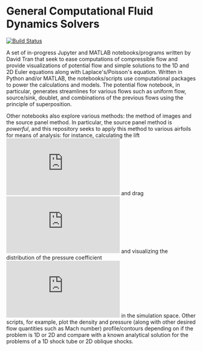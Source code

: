 # General Computational Fluid Dynamics Solvers
[![Build Status](https://travis-ci.com/davidt964/Fluid-Jupyter-Notebooks.svg?branch=main)](https://travis-ci.com/davidt964/Fluid-Jupyter-Notebooks)

A set of in-progress Jupyter and MATLAB notebooks/programs written by David Tran that seek to ease computations of compressible flow and provide visualizations of potential flow and simple solutions to the 1D and 2D Euler equations along with Laplace's/Poisson's equation. Written in Python and/or MATLAB, the notebooks/scripts use computational packages to power the calculations and models. The potential flow notebook, in particular, generates streamlines for various flows such as uniform flow, source/sink, doublet, and combinations of the previous flows using the principle of superposition.

Other notebooks also explore various methods: the method of images and the source panel method. In particular, the source panel method is *powerful*, and this repository seeks to apply this method to various airfoils for means of analysis: for instance, calculating the lift ![equation](https://latex.codecogs.com/gif.latex?L) and drag ![equation](https://latex.codecogs.com/gif.latex?D) and visualizing the distribution of the pressure coefficient ![equation](https://latex.codecogs.com/gif.latex?C_p) in the simulation space. Other scripts, for example, plot the density and pressure (along with other desired flow quantities such as Mach number) profile/contours depending on if the problem is 1D or 2D and compare with a known analytical solution for the problems of a 1D shock tube or 2D oblique shocks.
